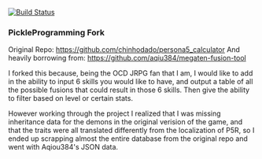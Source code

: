[![Build Status](https://github.com/chinhodado/persona5_calculator/workflows/build/badge.svg)](https://github.com/chinhodado/persona5_calculator/actions?workflow=build)


### PickleProgramming Fork
Original Repo: https://github.com/chinhodado/persona5_calculator
And heavily borrowing from: https://github.com/aqiu384/megaten-fusion-tool

I forked this because, being the OCD JRPG fan that I am, I would like to add in the ability to input 6 skills you would like to have, and output a table of all the possible fusions that could result in those 6 skills. Then give the ability to filter based on level or certain stats.

However working through the project I realized that I was missing inheritance data for the demons in the original verision of the game, and that the traits were all translated differently from the localization of P5R, so I ended up scrapping almost the entire database from the original repo and went with Aqiou384's JSON data.
